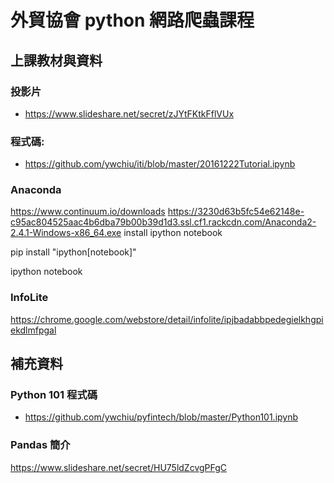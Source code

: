 # 外貿協會 python 網路爬蟲課程 

## 上課教材與資料

### 投影片
- https://www.slideshare.net/secret/zJYtFKtkFflVUx

### 程式碼:
- https://github.com/ywchiu/iti/blob/master/20161222Tutorial.ipynb

### Anaconda

https://www.continuum.io/downloads
https://3230d63b5fc54e62148e-c95ac804525aac4b6dba79b00b39d1d3.ssl.cf1.rackcdn.com/Anaconda2-2.4.1-Windows-x86_64.exe
install ipython notebook

pip install "ipython[notebook]"

ipython notebook

### InfoLite

https://chrome.google.com/webstore/detail/infolite/ipjbadabbpedegielkhgpiekdlmfpgal

## 補充資料

### Python 101 程式碼

- https://github.com/ywchiu/pyfintech/blob/master/Python101.ipynb

### Pandas 簡介

https://www.slideshare.net/secret/HU75ldZcvgPFgC